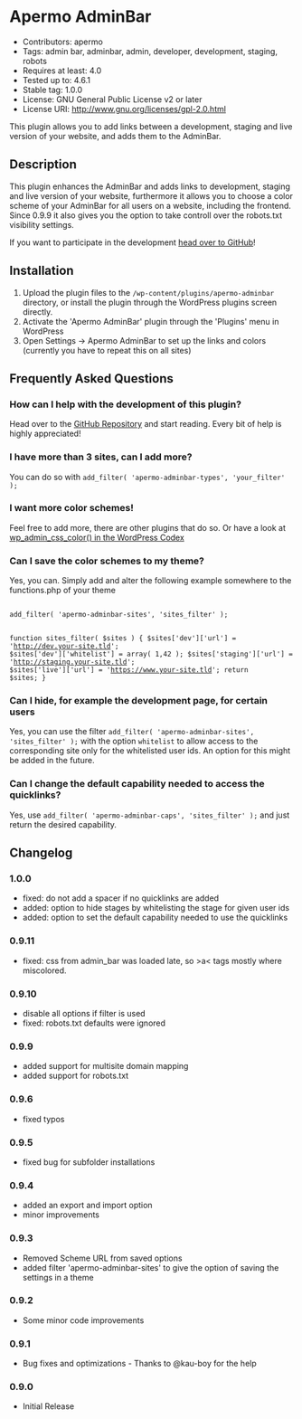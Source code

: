 # Apermo AdminBar #
* Contributors: apermo
* Tags: admin bar, adminbar, admin, developer, development, staging, robots
* Requires at least: 4.0
* Tested up to: 4.6.1
* Stable tag: 1.0.0
* License: GNU General Public License v2 or later
* License URI: http://www.gnu.org/licenses/gpl-2.0.html

This plugin allows you to add links between a development, staging and live version of your website, and adds them to the AdminBar.

## Description ##

This plugin enhances the AdminBar and adds links to development, staging and live version of your website, furthermore it allows you to choose a color scheme of your AdminBar for all users on a website, including the frontend.
Since 0.9.9 it also gives you the option to take controll over the robots.txt visibility settings.

If you want to participate in the development [head over to GitHub](https://github.com/apermo/apermo-adminbar)!

## Installation ##

1. Upload the plugin files to the `/wp-content/plugins/apermo-adminbar` directory, or install the plugin through the WordPress plugins screen directly.
2. Activate the 'Apermo AdminBar' plugin through the 'Plugins' menu in WordPress
3. Open Settings -> Apermo AdminBar to set up the links and colors (currently you have to repeat this on all sites)

## Frequently Asked Questions ##

### How can I help with the development of this plugin? ###
Head over to the [GitHub Repository](https://github.com/apermo/apermo-adminbar) and start reading. Every bit of help is highly appreciated!

### I have more than 3 sites, can I add more? ###
You can do so with `add_filter( 'apermo-adminbar-types', 'your_filter' );`

### I want more color schemes! ###
Feel free to add more, there are other plugins that do so. Or have a look at [wp_admin_css_color() in the WordPress Codex](https://codex.wordpress.org/Function_Reference/wp_admin_css_color)

### Can I save the color schemes to my theme? ###
Yes, you can. Simply add and alter the following example somewhere to the functions.php of your theme

<code>
add_filter( 'apermo-adminbar-sites', 'sites_filter' );

function sites_filter( $sites ) {
    $sites['dev']['url'] = 'http://dev.your-site.tld';
    $sites['dev']['whitelist'] = array( 1,42 );
    $sites['staging']['url'] = 'http://staging.your-site.tld';
    $sites['live']['url'] = 'https://www.your-site.tld';
    return $sites;
}
</code>

### Can I hide, for example the development page, for certain users ###
Yes, you can use the filter `add_filter( 'apermo-adminbar-sites', 'sites_filter' );` with the option `whitelist` to allow access to the corresponding site only for the whitelisted user ids.
An option for this might be added in the future. 

### Can I change the default capability needed to access the quicklinks? ###
Yes, use `add_filter( 'apermo-adminbar-caps', 'sites_filter' );` and just return the desired capability.

## Changelog ##

### 1.0.0 ###
* fixed: do not add a spacer if no quicklinks are added
* added: option to hide stages by whitelisting the stage for given user ids
* added: option to set the default capability needed to use the quicklinks

### 0.9.11 ###
* fixed: css from admin_bar was loaded late, so &gt;a&lt; tags mostly where miscolored.

### 0.9.10 ###
* disable all options if filter is used
* fixed: robots.txt defaults were ignored

### 0.9.9 ###
* added support for multisite domain mapping
* added support for robots.txt

### 0.9.6 ###
* fixed typos

### 0.9.5 ###
* fixed bug for subfolder installations

### 0.9.4 ###
* added an export and import option
* minor improvements

### 0.9.3 ###
* Removed Scheme URL from saved options
* added filter 'apermo-adminbar-sites' to give the option of saving the settings in a theme

### 0.9.2 ###
* Some minor code improvements

### 0.9.1 ###
* Bug fixes and optimizations - Thanks to @kau-boy for the help

### 0.9.0 ###
* Initial Release